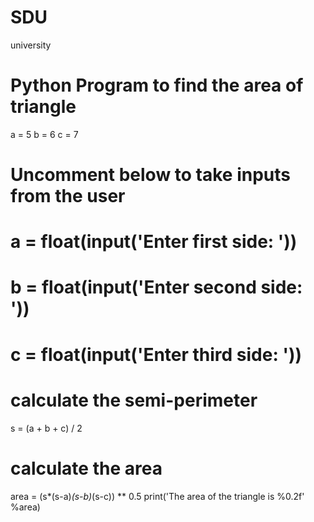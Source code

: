 # SDU
university
# Python Program to find the area of triangle

a = 5
b = 6
c = 7

# Uncomment below to take inputs from the user
# a = float(input('Enter first side: '))
# b = float(input('Enter second side: '))
# c = float(input('Enter third side: '))

# calculate the semi-perimeter
s = (a + b + c) / 2

# calculate the area
area = (s*(s-a)*(s-b)*(s-c)) ** 0.5
print('The area of the triangle is %0.2f' %area)
